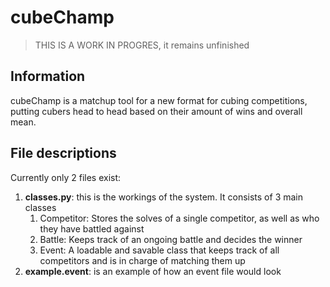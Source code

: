 # cubeChamp

> THIS IS A WORK IN PROGRES, it remains unfinished

## Information
cubeChamp is a matchup tool for a new format for cubing competitions, putting cubers head to head based on their amount of wins and overall mean.

## File descriptions
Currently only 2 files exist:
1. **classes.py**: this is the workings of the system. It consists of 3 main classes
    1. Competitor: Stores the solves of a single competitor, as well as who they have battled against
    2. Battle: Keeps track of an ongoing battle and decides the winner
    3. Event: A loadable and savable class that keeps track of all competitors and is in charge of matching them up
2. **example.event**: is an example of how an event file would look